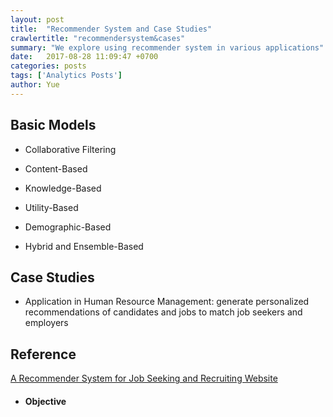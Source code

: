 ```yaml
---
layout: post
title:  "Recommender System and Case Studies"
crawlertitle: "recommendersystem&cases"
summary: "We explore using recommender system in various applications"
date:   2017-08-28 11:09:47 +0700
categories: posts
tags: ['Analytics Posts']
author: Yue
---
```


Basic Models
---

* Collaborative Filtering

* Content-Based

* Knowledge-Based

* Utility-Based

* Demographic-Based

* Hybrid and Ensemble-Based

Case Studies
---

* Application in Human Resource Management: generate personalized recommendations of candidates and jobs to match job seekers and employers

Reference
---

[A Recommender System for Job Seeking and Recruiting Website](https://pdfs.semanticscholar.org/1698/3d328b140694daac34ea2b9f67b01812c3da.pdf)

* #### Objective
